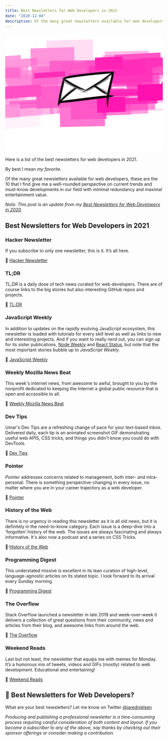 ```yaml
---
title: Best Newsletters for Web Developers in 2021
date: "2020-12-04"
description: Of the many great newsletters available for web developers, these are the 10 that I find give me a well-rounded perspective on current trends and must-know developments in our field with minimal redundancy and maximal entertainment value.
---
```

![Best Newsletters for Web Developers in 2021](./jared-nielsen-2021-best-newsletters-web-developers.png)

Here is a list of the best newsletters for web developers in 2021.

By best I mean _my favorite_.

Of the many great newsletters available for web developers, these are the 10 that I find give me a well-rounded perspective on current trends and must-know developments in our field with minimal redundancy and maximal entertainment value.

_Note: This post is an update from my [Best Newsletters for Web Developers in 2020](http://jarednielsen.com/2020-best-newsletters-web-developers/)._

## Best Newsletters for Web Developers in 2021

### Hacker Newsletter

If you subscribe to only one newsletter, this is it. It’s all here.

📨 [Hacker Newsletter](https://hackernewsletter.com/)


### TL;DR

_TL;DR_ is a daily dose of tech news curated for web developers. There are of course links to the big stories but also interesting GitHub repos and projects.

📨 [TL;DR](https://www.tldrnewsletter.com/)


### JavaScript Weekly

In addition to updates on the rapidly evolving JavaScript ecosystem, this newsletter is loaded with tutorials for every skill level as well as links to new and interesting projects. And if you want to really nerd out, you can sign up for its sister publications, [Node Weekly](https://nodeweekly.com/) and [React Status](https://react.statuscode.com/), but note that the most important stories bubble up to _JavaScript Weekly_.

📨 [JavaScript Weekly](https://javascriptweekly.com/)


### Weekly Mozilla News Beat

This week's internet news, from awesome to awful, brought to you by the nonprofit dedicated to keeping the Internet a global public resource that is open and accessible to all.

📨 [Weekly Mozilla News Beat](https://foundation.mozilla.org/en/newsletter/)


### Dev Tips

Umar's Dev Tips are a refreshing change of pace for your text-based inbox. Delivered daily, each tip is an animated screenshot GIF demonstrating useful web APIS, CSS tricks, and things you didn't know you could do with DevTools. 

📨 [Dev Tips](https://umaar.com/dev-tips/)


### Pointer

_Pointer_ addresses concerns related to management, both inter- and intra- personal. There is something perspective-changing in every issue, no matter where you are in your career trajectory as a web developer.

📨 [Pointer](http://www.pointer.io/)


### History of the Web

There is no urgency in reading this newsletter as it is all old news, but it is definitely in the need-to-know category. Each issue is a deep-dive into a ‘forgotten’ history of the web. The issues are always fascinating and always informative. It's also now a podcast and a series on CSS Tricks.

📨 [History of the Web](https://thehistoryoftheweb.com/)


### Programming Digest

This understated missive is excellent in its lean curation of high-level, language-agnostic articles on its stated topic. I look forward to its arrival every Sunday morning.

📨 [Programming Digest](https://programmingdigest.net/)


### The Overflow

Stack Overflow launched a newsletter in late 2019 and week-over-week it delivers a collection of great questions from their community, news and articles from their blog, and awesome links from around the web.

📨 [The Overflow](https://stackoverflow.blog/newsletter/)


### Weekend Reads

Last but not least, the newsletter that equips me with memes for Monday. It’s a humorous mix of tweets, videos and GIFs (mostly) related to web development. Educational _and_ entertaining!

📨 [Weekend Reads](https://labnotes.org/)


## 📰 Best Newsletters for Web Developers?

What are your best newsletters? Let me know on Twitter [@jarednielsen](https://twitter.com/jarednielsen)

_Producing and publishing a professional newsletter is a time-consuming process requiring careful consideration of both content and layout. If you become a subscriber to any of the above, say thanks by checking out their sponsor offerings or consider making a contribution._
